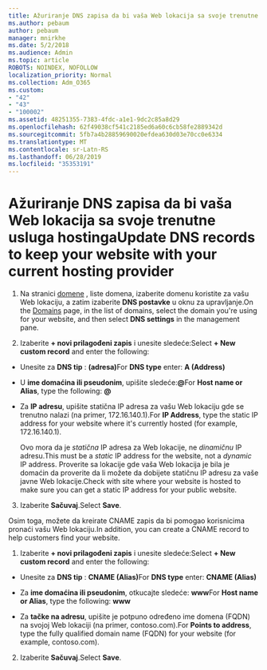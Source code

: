 ```yaml
---
title: Ažuriranje DNS zapisa da bi vaša Web lokacija sa svoje trenutne usluga hostinga
ms.author: pebaum
author: pebaum
manager: mnirkhe
ms.date: 5/2/2018
ms.audience: Admin
ms.topic: article
ROBOTS: NOINDEX, NOFOLLOW
localization_priority: Normal
ms.collection: Adm_O365
ms.custom:
- "42"
- "43"
- "100002"
ms.assetid: 48251355-7383-4fdc-a1e1-9dc2c85a8d29
ms.openlocfilehash: 62f49038cf541c2185ed6a60c6cb58fe2889342d
ms.sourcegitcommit: 5fb7a4b28859690020efdea630d03e70cc0e6334
ms.translationtype: MT
ms.contentlocale: sr-Latn-RS
ms.lasthandoff: 06/28/2019
ms.locfileid: "35353191"
---
```

# <a name="update-dns-records-to-keep-your-website-with-your-current-hosting-provider"></a><span data-ttu-id="90ea1-102">Ažuriranje DNS zapisa da bi vaša Web lokacija sa svoje trenutne usluga hostinga</span><span class="sxs-lookup"><span data-stu-id="90ea1-102">Update DNS records to keep your website with your current hosting provider</span></span>

1. <span data-ttu-id="90ea1-103">Na stranici [domene](https://portal.office.com/adminportal/home#/Domains) , liste domena, izaberite domenu koristite za vašu Web lokaciju, a zatim izaberite **DNS postavke** u oknu za upravljanje.</span><span class="sxs-lookup"><span data-stu-id="90ea1-103">On the [Domains](https://portal.office.com/adminportal/home#/Domains) page, in the list of domains, select the domain you're using for your website, and then select **DNS settings** in the management pane.</span></span>

2. <span data-ttu-id="90ea1-104">Izaberite **+ novi prilagođeni zapis** i unesite sledeće:</span><span class="sxs-lookup"><span data-stu-id="90ea1-104">Select **+ New custom record** and enter the following:</span></span>

  - <span data-ttu-id="90ea1-105">Unesite za **DNS tip** : **(adresa)**</span><span class="sxs-lookup"><span data-stu-id="90ea1-105">For **DNS type** enter: **A (Address)**</span></span>

  - <span data-ttu-id="90ea1-106">U **ime domaćina ili pseudonim**, upišite sledeće:**@**</span><span class="sxs-lookup"><span data-stu-id="90ea1-106">For **Host name or Alias**, type the following: **@**</span></span>

  - <span data-ttu-id="90ea1-107">Za **IP adresu**, upišite statična IP adresa za vašu Web lokaciju gde se trenutno nalazi (na primer, 172.16.140.1).</span><span class="sxs-lookup"><span data-stu-id="90ea1-107">For **IP Address**, type the static IP address for your website where it's currently hosted (for example, 172.16.140.1).</span></span>

    <span data-ttu-id="90ea1-108">Ovo mora da je *statična* IP adresa za Web lokacije, ne *dinamičnu* IP adresu.</span><span class="sxs-lookup"><span data-stu-id="90ea1-108">This must be a  *static*  IP address for the website, not a  *dynamic*  IP address.</span></span> <span data-ttu-id="90ea1-109">Proverite sa lokacije gde vaša Web lokacija je bila je domaćin da proverite da li možete da dobijete statičnu IP adresu za vaše javne Web lokacije.</span><span class="sxs-lookup"><span data-stu-id="90ea1-109">Check with site where your website is hosted to make sure you can get a static IP address for your public website.</span></span>

3. <span data-ttu-id="90ea1-110">Izaberite **Sačuvaj**.</span><span class="sxs-lookup"><span data-stu-id="90ea1-110">Select **Save**.</span></span>

<span data-ttu-id="90ea1-111">Osim toga, možete da kreirate CNAME zapis da bi pomogao korisnicima pronaći vašu Web lokaciju.</span><span class="sxs-lookup"><span data-stu-id="90ea1-111">In addition, you can create a CNAME record to help customers find your website.</span></span>
  
1. <span data-ttu-id="90ea1-112">Izaberite **+ novi prilagođeni zapis** i unesite sledeće:</span><span class="sxs-lookup"><span data-stu-id="90ea1-112">Select **+ New custom record** and enter the following:</span></span>

  - <span data-ttu-id="90ea1-113">Unesite za **DNS tip** : **CNAME (Alias)**</span><span class="sxs-lookup"><span data-stu-id="90ea1-113">For **DNS type** enter: **CNAME (Alias)**</span></span>

  - <span data-ttu-id="90ea1-114">Za **ime domaćina ili pseudonim**, otkucajte sledeće: **www**</span><span class="sxs-lookup"><span data-stu-id="90ea1-114">For **Host name or Alias**, type the following: **www**</span></span>

  - <span data-ttu-id="90ea1-115">Za **tačke na adresu**, upišite je potpuno određeno ime domena (FQDN) na svojoj Web lokaciji (na primer, contoso.com).</span><span class="sxs-lookup"><span data-stu-id="90ea1-115">For **Points to address**, type the fully qualified domain name (FQDN) for your website (for example, contoso.com).</span></span>

2. <span data-ttu-id="90ea1-116">Izaberite **Sačuvaj**.</span><span class="sxs-lookup"><span data-stu-id="90ea1-116">Select **Save**.</span></span>
